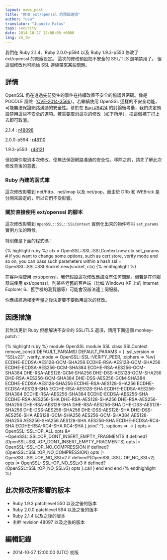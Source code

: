 ```yaml
---
layout: news_post
title: "修改 ext/openssl 的預設選項"
author: "usa"
translator: "Juanito Fatas"
tags: security
date: 2014-10-27 12:00:00 +0000
lang: zh_tw
---
```


我們在 Ruby 2.1.4、Ruby 2.0.0-p594 以及 Ruby 1.9.3-p550 修改了 ext/openssl 的原廠設定。
這次的修改預設把不安全的 SSL/TLS 選項禁用了。
但這個修改也可能給 SSL 連線帶來某些問題。

## 詳情

OpenSSL 仍在透過先前發生的事件在持續改善不安全的協議與密碼。像是 POODLE 風險（[CVE-2014-3566](http://cve.mitre.org/cgi-bin/cvename.cgi?name=CVE-2014-3566)）。若繼續使用 OpenSSL 這樣的不安全功能，可能無法保證網路溝通的安全性。基於在 [Bug #9424](https://bugs.ruby-lang.org/issues/9424) 的討論後考量，我們決定預設禁用這些不安全的選項。若需要取消這次的修改（如下所示），把這個補丁打上去即可取消。

2.1.4
: [r48098](http://svn.ruby-lang.org/cgi-bin/viewvc.cgi?revision=48098&view=revision)

2.0.0-p594
: [r48110](http://svn.ruby-lang.org/cgi-bin/viewvc.cgi?revision=48110&view=revision)

1.9.3-p550
: [r48121](http://svn.ruby-lang.org/cgi-bin/viewvc.cgi?revision=48121&view=revision)

但如果你取消本次修改，便無法保證網路溝通的安全性。移除之前，請先了解此次修改背後的意義。

### Ruby 內建的函式庫

這次修改影響到 net/http、net/imap 以及 net/pop。而由於 DRb 和 WEBrick 是分開來設定的，所以它們不受影響。

### 關於直接使用 ext/openssl 的腳本

這次修改影響到 `OpenSSL::SSL::SSLContext` 實例化出來的物件呼叫 `set_params` 實例方法的時候。

特別像是下面的程式碼：

{% highlight ruby %}
ctx = OpenSSL::SSL::SSLContext.new
ctx.set_params  # if you want to change some options, such as cert store, verify mode and so on, you can pass such parameters within a hash
ssl = OpenSSL::SSL::SSLSocket.new(socket, ctx)
{% endhighlight %}

在客戶端使用 ext/openssl，我們假設這次修改應該沒有任何問題。但若是在伺服器端使用 ext/openssl，則某些老舊的客戶端（比如 Windows XP 上的 Internet Explorer 6、舊手機的瀏覽器等）可能會沒辦法連上伺服器。

你應該經過權衡考量之後決定要不要啟用這次的修改。

## 因應措施

若無法更新 Ruby 但想解決不安全的 SSL/TLS 選項，請用下面這個 monkey-patch：

{% highlight ruby %}
module OpenSSL
  module SSL
    class SSLContext
      remove_const(:DEFAULT_PARAMS)
      DEFAULT_PARAMS = {
        :ssl_version => "SSLv23",
        :verify_mode => OpenSSL::SSL::VERIFY_PEER,
        :ciphers => %w{
          ECDHE-ECDSA-AES128-GCM-SHA256
          ECDHE-RSA-AES128-GCM-SHA256
          ECDHE-ECDSA-AES256-GCM-SHA384
          ECDHE-RSA-AES256-GCM-SHA384
          DHE-RSA-AES128-GCM-SHA256
          DHE-DSS-AES128-GCM-SHA256
          DHE-RSA-AES256-GCM-SHA384
          DHE-DSS-AES256-GCM-SHA384
          ECDHE-ECDSA-AES128-SHA256
          ECDHE-RSA-AES128-SHA256
          ECDHE-ECDSA-AES128-SHA
          ECDHE-RSA-AES128-SHA
          ECDHE-ECDSA-AES256-SHA384
          ECDHE-RSA-AES256-SHA384
          ECDHE-ECDSA-AES256-SHA
          ECDHE-RSA-AES256-SHA
          DHE-RSA-AES128-SHA256
          DHE-RSA-AES256-SHA256
          DHE-RSA-AES128-SHA
          DHE-RSA-AES256-SHA
          DHE-DSS-AES128-SHA256
          DHE-DSS-AES256-SHA256
          DHE-DSS-AES128-SHA
          DHE-DSS-AES256-SHA
          AES128-GCM-SHA256
          AES256-GCM-SHA384
          AES128-SHA256
          AES256-SHA256
          AES128-SHA
          AES256-SHA
          ECDHE-ECDSA-RC4-SHA
          ECDHE-RSA-RC4-SHA
          RC4-SHA
        }.join(":"),
        :options => -> {
          opts = OpenSSL::SSL::OP_ALL
          opts &= ~OpenSSL::SSL::OP_DONT_INSERT_EMPTY_FRAGMENTS if defined?(OpenSSL::SSL::OP_DONT_INSERT_EMPTY_FRAGMENTS)
          opts |= OpenSSL::SSL::OP_NO_COMPRESSION if defined?(OpenSSL::SSL::OP_NO_COMPRESSION)
          opts |= OpenSSL::SSL::OP_NO_SSLv2 if defined?(OpenSSL::SSL::OP_NO_SSLv2)
          opts |= OpenSSL::SSL::OP_NO_SSLv3 if defined?(OpenSSL::SSL::OP_NO_SSLv3)
          opts
        }.call
      }
    end
  end
end
{% endhighlight %}

## 此次修改所影響的版本

* Ruby 1.9.3 patchlevel 550 以及之後的版本
* Ruby 2.0.0 patchlevel 594 以及之後的版本
* Ruby 2.1.4 以及之後的版本
* 主幹 revision 48097 以及之後的版本

## 編輯記錄

* 2014-10-27 12:00:00 (UTC) 初版
